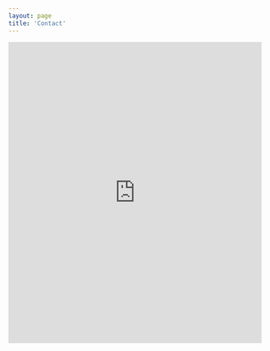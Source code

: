 ```yaml
---
layout: page
title: 'Contact'
---
```


<iframe name="lc_contact_form" frameborder="0" width="100%" height="600" src="https://281479.17hats.com/embed/lead/form/fncsndgdszhbghdbtkcnvchktcfnzgtn"></iframe><script type="text/javascript" src="https://281479.17hats.com/vendor/iframeSizer.min.js"></script>